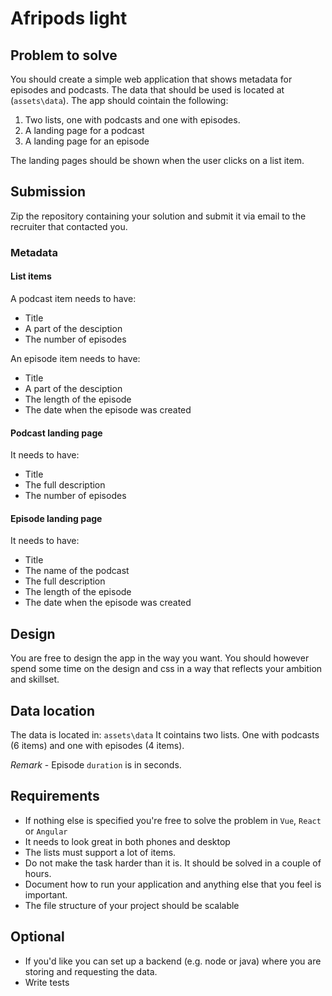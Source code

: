 # Afripods light

## Problem to solve
You should create a simple web application that shows metadata for episodes and podcasts. The data that should be used is located at (`assets\data`). The app should cointain the following:
1. Two lists, one with podcasts and one with episodes. 
2. A landing page for a podcast
3. A landing page for an episode

The landing pages should be shown when the user clicks on a list item.

## Submission
Zip the repository containing your solution and submit it via email to the recruiter that contacted you.

### Metadata 
#### List items
A podcast item needs to have:
- Title
- A part of the desciption
- The number of episodes

An episode item needs to have:
- Title
- A part of the desciption
- The length of the episode
- The date when the episode was created

#### Podcast landing page
It needs to have:
- Title
- The full description
- The number of episodes

#### Episode landing page
It needs to have:
- Title
- The name of the podcast
- The full description
- The length of the episode
- The date when the episode was created

## Design 
You are free to design the app in the way you want.
You should however spend some time on the design and css in a way that reflects your ambition and skillset.   

## Data location
The data is located in:
`assets\data`
It cointains two lists. One with podcasts (6 items) and one with episodes (4 items). 

*Remark* - Episode `duration` is in seconds.

## Requirements
- If nothing else is specified you're free to solve the problem in `Vue`, `React` or `Angular`
- It needs to look great in both phones and desktop
- The lists must support a lot of items.
- Do not make the task harder than it is. It should be solved in a couple of hours.
- Document how to run your application and anything else that you feel is important.
- The file structure of your project should be scalable 

## Optional
- If you'd like you can set up a backend (e.g. node or java) where you are storing and requesting the data.
- Write tests

